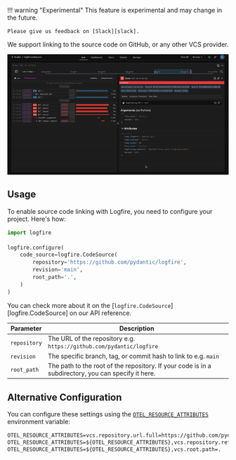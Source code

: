 !!! warning "Experimental"
    This feature is experimental and may change in the future.

    Please give us feedback on [Slack][slack].

We support linking to the source code on GitHub, or any other VCS provider.

![Link to GitHub](../../images/guide/link-to-github.gif)

## Usage

To enable source code linking with Logfire, you need to configure your project. Here's how:

```python
import logfire

logfire.configure(
    code_source=logfire.CodeSource(
        repository='https://github.com/pydantic/logfire',
        revision='main',
        root_path='.',
    )
)
```

You can check more about it on the [`logfire.CodeSource`][logfire.CodeSource] on our API reference.

| Parameter | Description |
| --- | --- |
| `repository` | The URL of the repository e.g. `https://github.com/pydantic/logfire` |
| `revision` | The specific branch, tag, or commit hash to link to e.g. `main` |
| `root_path` | The path to the root of the repository. If your code is in a subdirectory, you can specify it here. |

## Alternative Configuration

You can configure these settings using the [`OTEL_RESOURCE_ATTRIBUTES`][otel-resource-attributes] environment variable:

```
OTEL_RESOURCE_ATTRIBUTES=vcs.repository.url.full=https://github.com/pydantic/platform
OTEL_RESOURCE_ATTRIBUTES=${OTEL_RESOURCE_ATTRIBUTES},vcs.repository.ref.revision=main
OTEL_RESOURCE_ATTRIBUTES=${OTEL_RESOURCE_ATTRIBUTES},vcs.root.path=.
```

[slack]: https://join.slack.com/t/pydanticlogfire/shared_invite/zt-2b57ljub4-936siSpHANKxoY4dna7qng
[otel-resource-attributes]: https://opentelemetry.io/docs/specs/otel/configuration/sdk-environment-variables/#general-sdk-configuration
